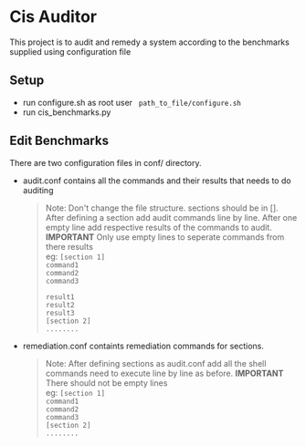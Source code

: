 # Cis Auditor
This project is to audit and remedy a system according to the benchmarks supplied using configuration file

## Setup
- run configure.sh as root user ` path_to_file/configure.sh`
- run cis_benchmarks.py

## Edit Benchmarks
There are two configuration files in conf/ directory.       
  - audit.conf contains all the commands and their results that needs to do auditing       
    > Note: Don't change the file structure. sections should be in []. After defining a section add audit commands line by line. After one empty line add respective results of the commands to audit. **IMPORTANT** Only use empty lines to seperate commands from there results        
    eg: 
    `[section 1]`        
    `command1`        
    `command2`        
    `command3`        
    `        `        
    `result1`        
    `result2`        
    `result3`        
    `[section 2]`        
    `........`        
  - remediation.conf containts remediation commands for sections. 
    > Note: After defining sections as audit.conf add all the shell commands need to execute line by line as before. **IMPORTANT** There should not be empty lines        
    eg: `[section 1]`        
        `command1`        
        `command2`        
        `command3`        
        `[section 2]`        
        `........`
